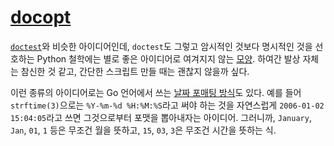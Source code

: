 [docopt][source]
================

[`doctest`][1]와 비슷한 아이디어인데, `doctest`도 그렇고 암시적인 것보다 명시적인 것을 선호하는 Python 철학에는 별로 좋은 아이디어로 여겨지지 않는 [모양][2].  하여간 발상 자체는 참신한 것 같고, 간단한 스크립트 만들 때는 괜찮지 않을까 싶다.

이런 종류의 아이디어로는 Go 언어에서 쓰는 [날짜 포매팅 방식][3]도 있다. 예를 들어 `strftime(3)`으로는 `%Y-%m-%d %H:%M:%S`라고 써야 하는 것을 자연스럽게 `2006-01-02 15:04:05`라고 쓰면 그것으로부터 포맷을 뽑아내자는 아이디어. 그러니까, `January`, `Jan`, `01`, `1` 등은 무조건 월을 뜻하고, `15`, `03`, `3`은 무조건 시간을 뜻하는 식.

[1]: http://docs.python.org/library/doctest.html
[2]: http://www.reddit.com/r/Python/comments/u6ap4/docopt_02_argument_parser_that_kicks_more_ass/
[3]: http://golang.org/pkg/time/#constants

[source]: http://www.docopt.org/
